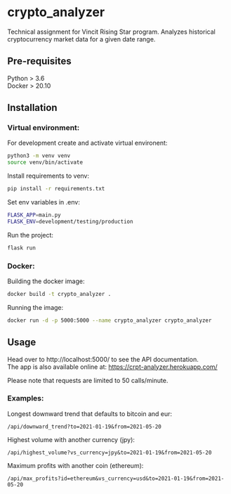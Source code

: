 # crypto_analyzer
Technical assignment for Vincit Rising Star program. Analyzes historical cryptocurrency market data for a given date range.

## Pre-requisites

Python > 3.6 \
Docker > 20.10

## Installation

### Virtual environment:

For development create and activate virtual environent:
```bash
python3 -m venv venv
source venv/bin/activate
```

Install requirements to venv:
```bash
pip install -r requirements.txt
```

Set env variables in .env:
```bash
FLASK_APP=main.py
FLASK_ENV=development/testing/production
```

Run the project:
```bash
flask run
```

### Docker:

Building the docker image:
```bash
docker build -t crypto_analyzer .
```

Running the image:
```bash
docker run -d -p 5000:5000 --name crypto_analyzer crypto_analyzer
```

## Usage

Head over to http://localhost:5000/ to see the API documentation. \
The app is also available online at: https://crpt-analyzer.herokuapp.com/

Please note that requests are limited to 50 calls/minute.

### Examples:

Longest downward trend that defaults to bitcoin and eur:
```
/api/downward_trend?to=2021-01-19&from=2021-05-20
```
Highest volume with another currency (jpy):
```
/api/highest_volume?vs_currency=jpy&to=2021-01-19&from=2021-05-20
```
Maximum profits with another coin (ethereum):
```
/api/max_profits?id=ethereum&vs_currency=usd&to=2021-01-19&from=2021-05-20
```